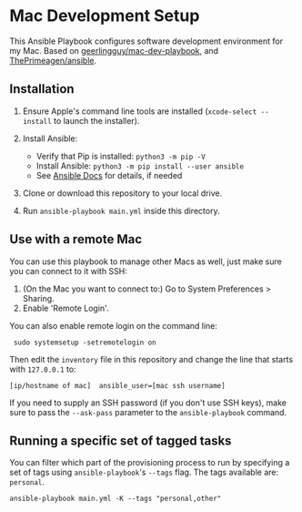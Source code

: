# Mac Development Setup

This Ansible Playbook configures software development environment for my Mac. Based on [geerlingguy/mac-dev-playbook](https://github.com/geerlingguy/mac-dev-playbook), and [ThePrimeagen/ansible](https://github.com/ThePrimeagen/ansible).

## Installation

  1. Ensure Apple's command line tools are installed (`xcode-select --install` to launch the installer).
  2. Install Ansible:

     - Verify that Pip is installed: `python3 -m pip -V`
     - Install Ansible: `python3 -m pip install --user ansible`
     - See [Ansible Docs](https://docs.ansible.com/ansible/latest/installation_guide/intro_installation.html#installing-and-upgrading-ansible) for details, if needed

  3. Clone or download this repository to your local drive.
  
  4. Run `ansible-playbook main.yml` inside this directory. 

## Use with a remote Mac

You can use this playbook to manage other Macs as well, just make sure you can connect to it with SSH:

  1. (On the Mac you want to connect to:) Go to System Preferences > Sharing.
  2. Enable 'Remote Login'.

You can also enable remote login on the command line:

     sudo systemsetup -setremotelogin on

Then edit the `inventory` file in this repository and change the line that starts with `127.0.0.1` to:

```
[ip/hostname of mac]  ansible_user=[mac ssh username]
```

If you need to supply an SSH password (if you don't use SSH keys), make sure to pass the `--ask-pass` parameter to the `ansible-playbook` command.

## Running a specific set of tagged tasks

You can filter which part of the provisioning process to run by specifying a set of tags using `ansible-playbook`'s `--tags` flag. The tags available are: `personal`.

```
ansible-playbook main.yml -K --tags "personal,other"
```   